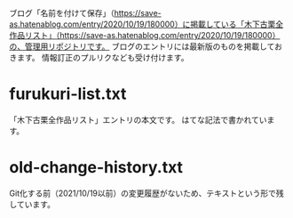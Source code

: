 ブログ「名前を付けて保存」（https://save-as.hatenablog.com/entry/2020/10/19/180000）に掲載している「木下古栗全作品リスト」（https://save-as.hatenablog.com/entry/2020/10/19/180000）の、管理用リポジトリです。
ブログのエントリには最新版のものを掲載しておきます。
情報訂正のプルリクなども受け付けます。

# furukuri-list.txt
「木下古栗全作品リスト」エントリの本文です。
はてな記法で書かれています。

# old-change-history.txt
Git化する前（2021/10/19以前）の変更履歴がないため、テキストという形で残しています。